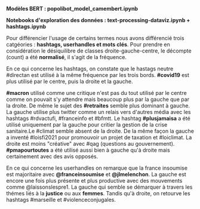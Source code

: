 **Modèles BERT : popolibot_model_camembert.ipynb**

**Notebooks d'exploration des données : text-processing-dataviz.ipynb + hashtags.ipynb**

Pour différencier l'usage de certains termes nous avons différencié trois catgéories : **hashtags, userhandles et mots clés**. Pour prendre en considération le désiquilibre de classes droite-gauche-centre, le décompte (count) a été **normalisé**, il s'agit de la fréquence.

En ce qui concerne les hashtags, on constate que le hastags neutre #directan est utilisé à la même fréquence par les trois bords. **#covid19** est plus utilisé par le centre, puis la droite et la gauche.

**#macron** utilisé comme une critique n'est pas du tout utilisé par le centre comme on pouvait s'y attendre mais beaucoup plus par la gauche que par la droite. De même le sujet des **#retraites** semble plus dominant à gauche.
La gauche utilise plus twitter comme un relais vers d'autres média avec les hashtags #rdvactufi, #franceinfo et #bfmtt. Le hashtag **#plusjamaisa** a été utilisé uniquement par la gauche pour critier la gestion de la crise sanitaire.Le #climat semble absent de la droite. De la même façon la gauche a inventé #loisfi2021 pour promouvoir un projet de taxation et #loiclimat. La droite est moins "créative" avec #qag (questions au gouvernement). **#pmapourtoutes** a été utilisé aussi bien à gauche qu'à droite mais certainement avec des avis opposés.

En ce qui concerne les userhandles on remarque que la france insoumise est majoritaire avec **@franceinsoumise** et **@jlmelenchon**. La gauche est encore une fois plus présente et plus productive avec des mouvements comme @laissonslespre1. La gauche qui semble se démarquer à travers les thémes liés à la **justice** ou aux **femmes**. Tandis qu'à droite, on retourve les hashtags #marseille et #violenceconjugales.
